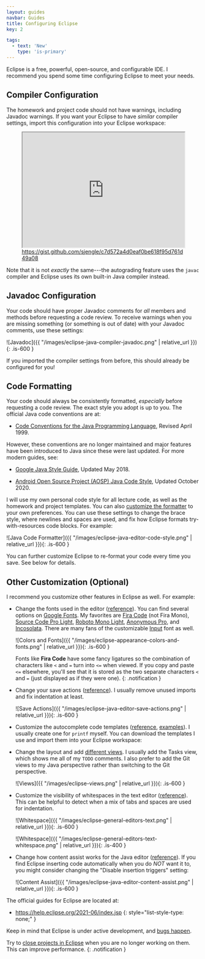 ```yaml
---
layout: guides
navbar: Guides
title: Configuring Eclipse
key: 2

tags:
  - text: 'New'
    type: 'is-primary'
---
```


Eclipse is a free, powerful, open-source, and configurable IDE. I recommend you spend some time configuring Eclipse to meet your needs.

<!--
## SSH Configuration

You will access your private repositories on Github from Eclipse frequently. It helps if you setup your SSH keys with Github ahead of time to reduce the number of times you have to enter a username and password.

  1. Follow the Github [Generating a New SSH Key](https://help.github.com/articles/generating-a-new-ssh-key-and-adding-it-to-the-ssh-agent/) guide for your operating system to generate SSH keys for the first time. Before you start:

      1. When prompted for a passphrase for your key, you can press <kbd>Enter</kbd> without entering anything. It is more secure to enter a passphrase, but less convenient. See the [Working with SSH Key Passphrases](https://help.github.com/articles/working-with-ssh-key-passphrases/) guide from Github for more information.

      2. Do **NOT** forget to complete the [Add the SSH Key to Github](https://help.github.com/articles/adding-a-new-ssh-key-to-your-github-account/) step at the very end!
      {: style="list-style-type: lower-alpha;" }

  3. Follow the Github [Testing Your SSH Connection](https://help.github.com/articles/testing-your-ssh-connection/) guide from your computer to make sure everything is setup properly.

At this point, you should be able to clone, fetch, and push to your repositories from Eclipse without having to enter a password each time.

*Sometimes*, Eclipse does not know where your SSH keys are located. If you are running into issues, reach out to us. We will help you with the setup.
-->

## Compiler Configuration

The homework and project code should not have warnings, including Javadoc warnings. If you want your Eclipse to have *similar* compiler settings, import this configuration into your Eclipse workspace:

<figure>
<iframe src="https://gist.github.com/sjengle/c7d572a4d0eaf0be618f95d761d49a08.pibb?scroll=tue" style="max-width: 100%; width: 100%; height: 300px;"></iframe>
<caption><a href="https://gist.github.com/sjengle/c7d572a4d0eaf0be618f95d761d49a08">https://gist.github.com/sjengle/c7d572a4d0eaf0be618f95d761d49a08</a></caption>
</figure>

Note that it is not *exactly* the same---the autograding feature uses the `javac` compiler and Eclipse uses its own built-in Java compiler instead.

## Javadoc Configuration

Your code should have proper Javadoc comments for *all* members and methods before requesting a code review. To receive warnings when you are missing something (or something is out of date) with your Javadoc comments, use these settings:

![Javadoc]({{ "/images/eclipse-java-compiler-javadoc.png" | relative_url }}){: .is-600 }

If you imported the compiler settings from before, this should already be configured for you!

## Code Formatting

Your code should always be consistently formatted, *especially* before requesting a code review. The exact style you adopt is up to you. The official Java code conventions are at:

  - [Code Conventions for the Java Programming Language](https://www.oracle.com/technetwork/java/codeconvtoc-136057.html), Revised April 1999.

However, these conventions are no longer maintained and major features have been introduced to Java since these were last updated. For more modern guides, see:

  - [Google Java Style Guide](https://google.github.io/styleguide/javaguide.html), Updated May 2018.

  - [Android Open Source Project (AOSP) Java Code Style](https://source.android.com/setup/contribute/code-style), Updated October 2020.

I will use my own personal code style for all lecture code, as well as the homework and project templates. You can also [customize the formatter](https://help.eclipse.org/2021-06/topic/org.eclipse.jdt.doc.user/reference/preferences/java/codestyle/ref-preferences-formatter.htm) to your own preferences. You can use these settings to change the brace style, where newlines and spaces are used, and fix how Eclipse formats try-with-resources code blocks. For example:

![Java Code Formatter]({{ "/images/eclipse-java-editor-code-style.png" | relative_url }}){: .is-600 }

You can further customize Eclipse to re-format your code every time you save. See below for details.

## Other Customization (Optional)

I recommend you customize other features in Eclipse as well. For example:

  - Change the fonts used in the editor ([reference](https://help.eclipse.org/2020-12/topic/org.eclipse.platform.doc.user/tasks/tasks-20.htm)). You can find several options on [Google Fonts](https://fonts.google.com/?category=Monospace). My favorites are [Fira Code](https://fonts.google.com/specimen/Fira+Code) (not Fira Mono), [Source Code Pro Light](https://fonts.google.com/specimen/Source+Code+Pro), [Roboto Mono Light](https://fonts.google.com/specimen/Roboto+Mono), [Anonymous Pro](https://fonts.google.com/specimen/Anonymous+Pro), and [Incosolata](https://fonts.google.com/specimen/Inconsolata). There are many fans of the customizable [Input](http://input.fontbureau.com/) font as well.

    ![Colors and Fonts]({{ "/images/eclipse-appearance-colors-and-fonts.png" | relative_url }}){: .is-600 }

    <i class="fas fa-info-circle"></i>
    Fonts like **Fira Code** have some fancy ligatures so the combination of characters like `<` and `=` turn into `<=` when viewed. If you copy and paste `<=` elsewhere, you'll see that it is stored as the two separate characters `<` and `=` (just displayed as if they were one).
    {: .notification }

  - Change your save actions ([reference](https://help.eclipse.org/2021-06/topic/org.eclipse.jdt.doc.user/reference/preferences/java/editor/ref-preferences-save-actions.htm)). I usually remove unused imports and fix indentation at least.

      ![Save Actions]({{ "/images/eclipse-java-editor-save-actions.png" | relative_url }}){: .is-600 }

  - Customize the autocomplete code templates ([reference](https://help.eclipse.org/2020-12/topic/org.eclipse.jdt.doc.user/reference/preferences/java/codestyle/ref-preferences-code-templates.htm), [examples](https://stackoverflow.com/questions/1028858/useful-eclipse-java-code-templates)). I usually create one for `printf` myself. You can download the templates I use and import them into your Eclipse workspace:

      <script src="https://gist.github.com/sjengle/32b18311714dc62124cb2154339288b2.js"></script>

  - Change the layout and add [different views](https://help.eclipse.org/2021-06/topic/org.eclipse.platform.doc.user/tasks/tasks-3.htm). I usually add the Tasks view, which shows me all of my `TODO` comments. I also prefer to add the Git views to my Java perspective rather than switching to the Git perspective.

      ![Views]({{ "/images/eclipse-views.png" | relative_url }}){: .is-600 }

  - Customize the visibility of whitespaces in the text editor ([reference](https://help.eclipse.org/2021-06/index.jsp?topic=%2Forg.eclipse.platform.doc.user%2Freference%2Fref-texteditorprefs.htm&cp%3D0_4_1_50)). This can be helpful to detect when a mix of tabs and spaces are used for indentation.

      ![Whitespace]({{ "/images/eclipse-general-editors-text.png" | relative_url }}){: .is-600 }

      ![Whitespace]({{ "/images/eclipse-general-editors-text-whitespace.png" | relative_url }}){: .is-400 }

  - Change how content assist works for the Java editor ([reference](https://help.eclipse.org/2020-12/index.jsp?topic=%2Forg.eclipse.jdt.doc.user%2Freference%2Fpreferences%2Fjava%2Feditor%2Fref-preferences-content-assist.htm)). If you find Eclipse inserting code automatically when you do *NOT* want it to, you might consider changing the "Disable insertion triggers" setting:

      ![Content Assist]({{ "/images/eclipse-java-editor-content-assist.png" | relative_url }}){: .is-600 }


The official guides for Eclipse are located at:

  - <https://help.eclipse.org/2021-06/index.jsp>
  {: style="list-style-type: none;" }

Keep in mind that Eclipse is under active development, and [bugs happen](https://bugs.eclipse.org/bugs/).

<i class="fas fa-info-circle"></i>
Try to <a href="https://help.eclipse.org/2021-06/topic/org.eclipse.platform.doc.user/tasks/tasks-47.htm">close projects in Eclipse</a> when you are no longer working on them. This can improve performance.
{: .notification }
